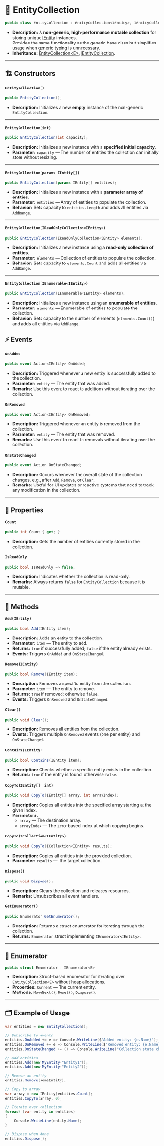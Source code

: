 # 🧩 EntityCollection

```csharp
public class EntityCollection : EntityCollection<IEntity>, IEntityCollection
```

- **Description:** A **non-generic, high-performance mutable collection** for storing
  unique [IEntity](../Entities/IEntity.md) instances.  
  Provides the same functionality as the generic base class but simplifies usage when generic typing is unnecessary.
- **Inheritance:** [EntityCollection\<E>](EntityCollection%601.md), [IEntityCollection](IEntityCollection.md).

---

## 🏗 Constructors

#### `EntityCollection()`

```csharp
public EntityCollection();
```

- **Description:** Initializes a new **empty** instance of the non-generic `EntityCollection`.

---

#### `EntityCollection(int)`

```csharp
public EntityCollection(int capacity);
```

- **Description:** Initializes a new instance with a **specified initial capacity**.
- **Parameter:** `capacity` — The number of entities the collection can initially store without resizing.

---

#### `EntityCollection(params IEntity[])`

```csharp
public EntityCollection(params IEntity[] entities);
```

- **Description:** Initializes a new instance with a **parameter array of entities**.
- **Parameter:** `entities` — Array of entities to populate the collection.
- **Behavior:** Sets capacity to `entities.Length` and adds all entities via `AddRange`.

---

#### `EntityCollection(IReadOnlyCollection<IEntity>)`

```csharp
public EntityCollection(IReadOnlyCollection<IEntity> elements);
```

- **Description:** Initializes a new instance using a **read-only collection of entities**.
- **Parameter:** `elements` — Collection of entities to populate the collection.
- **Behavior:** Sets capacity to `elements.Count` and adds all entities via `AddRange`.

---

#### `EntityCollection(IEnumerable<IEntity>)`

```csharp
public EntityCollection(IEnumerable<IEntity> elements);
```

- **Description:** Initializes a new instance using an **enumerable of entities**.
- **Parameter:** `elements` — Enumerable of entities to populate the collection.
- **Behavior:** Sets capacity to the number of elements (`elements.Count()`) and adds all entities via `AddRange`.

## ⚡ Events

#### `OnAdded`

```csharp
public event Action<IEntity> OnAdded;
```

- **Description:** Triggered whenever a new entity is successfully added to the collection.
- **Parameter:** `entity` — The entity that was added.
- **Remarks:** Use this event to react to additions without iterating over the collection.

#### `OnRemoved`

```csharp
public event Action<IEntity> OnRemoved;
```

- **Description:** Triggered whenever an entity is removed from the collection.
- **Parameter:** `entity` — The entity that was removed.
- **Remarks:** Use this event to react to removals without iterating over the collection.

#### `OnStateChanged`

```csharp
public event Action OnStateChanged;
```

- **Description:** Occurs whenever the overall state of the collection changes, e.g., after `Add`, `Remove`, or `Clear`.
- **Remarks:** Useful for UI updates or reactive systems that need to track any modification in the collection.

---

## 🔑 Properties

#### `Count`

```csharp
public int Count { get; }
```

- **Description:** Gets the number of entities currently stored in the collection.

#### `IsReadOnly`

```csharp
public bool IsReadOnly => false;
```

- **Description:** Indicates whether the collection is read-only.
- **Remarks:** Always returns `false` for `EntityCollection` because it is mutable.

---

## 🏹 Methods

#### `Add(IEntity)`

```csharp
public bool Add(IEntity item);
```

- **Description:** Adds an entity to the collection.
- **Parameter:** `item` — The entity to add.
- **Returns:** `true` if successfully added; `false` if the entity already exists.
- **Events:** Triggers `OnAdded` and `OnStateChanged`.

#### `Remove(IEntity)`

```csharp
public bool Remove(IEntity item);
```

- **Description:** Removes a specific entity from the collection.
- **Parameter:** `item` — The entity to remove.
- **Returns:** `true` if removed; otherwise `false`.
- **Events:** Triggers `OnRemoved` and `OnStateChanged`.

#### `Clear()`

```csharp
public void Clear();
```

- **Description:** Removes all entities from the collection.
- **Events:** Triggers multiple `OnRemoved` events (one per entity) and `OnStateChanged`.

#### `Contains(IEntity)`

```csharp
public bool Contains(IEntity item);
```

- **Description:** Checks whether a specific entity exists in the collection.
- **Returns:** `true` if the entity is found; otherwise `false`.

#### `CopyTo(IEntity[], int)`

```csharp
public void CopyTo(IEntity[] array, int arrayIndex);
```

- **Description:** Copies all entities into the specified array starting at the given index.
- **Parameters:**
    - `array` — The destination array.
    - `arrayIndex` — The zero-based index at which copying begins.

#### `CopyTo(ICollection<IEntity>)`

```csharp
public void CopyTo(ICollection<IEntity> results);
```

- **Description:** Copies all entities into the provided collection.
- **Parameter:** `results` — The target collection.

#### `Dispose()`

```csharp
public void Dispose();
```

- **Description:** Clears the collection and releases resources.
- **Remarks:** Unsubscribes all event handlers.

#### `GetEnumerator()`

```csharp
public Enumerator GetEnumerator();
```

- **Description:** Returns a struct enumerator for iterating through the collection.
- **Returns:** `Enumerator` struct implementing `IEnumerator<IEntity>`.

---

## 🧩 Enumerator

```csharp
public struct Enumerator : IEnumerator<E>
```

- **Description:** Struct-based enumerator for iterating over `EntityCollection<E>` without heap allocations.
- **Properties:** `Current` — The current entity.
- **Methods:** `MoveNext()`, `Reset()`, `Dispose()`.


---

## 🗂 Example of Usage

```csharp
var entities = new EntityCollection();

// Subscribe to events
entities.OnAdded += e => Console.WriteLine($"Added entity: {e.Name}");
entities.OnRemoved += e => Console.WriteLine($"Removed entity: {e.Name}");
entities.OnStateChanged += () => Console.WriteLine("Collection state changed");

// Add entities
entities.Add(new MyEntity("Entity1"));
entities.Add(new MyEntity("Entity2"));

// Remove an entity
entities.Remove(someEntity);

// Copy to array
var array = new IEntity[entities.Count];
entities.CopyTo(array, 0);

// Iterate over collection
foreach (var entity in entities)
{
    Console.WriteLine(entity.Name);
}

// Dispose when done
entities.Dispose();
```